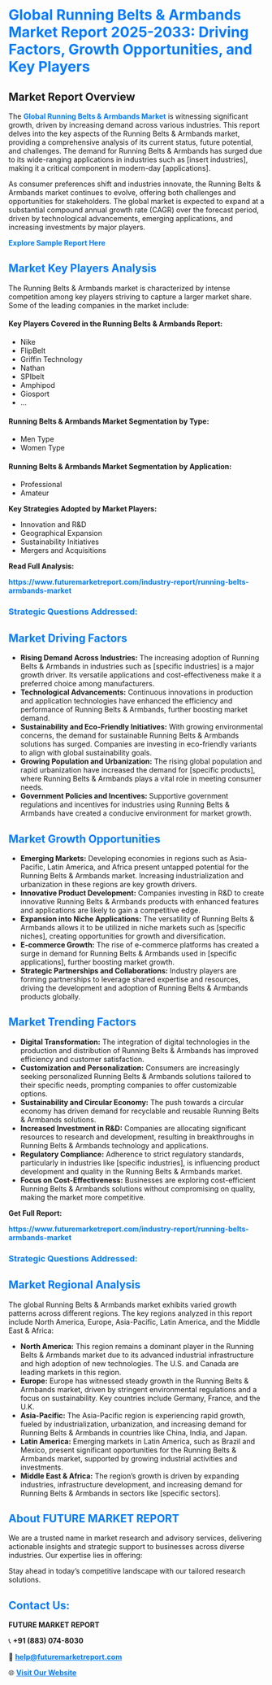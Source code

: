 <h1 style="color: #007BFF;">Global Running Belts & Armbands Market Report 2025-2033: Driving Factors, Growth Opportunities, and Key Players</h1>

<section id="overview">
<h2>Market Report Overview</h2>
<p>The <a href="https://www.futuremarketreport.com/industry-report/running-belts-armbands-market" style="color: #007BFF; text-decoration: none;"><strong>Global Running Belts & Armbands Market</strong></a> is witnessing significant growth, driven by increasing demand across various industries. This report delves into the key aspects of the Running Belts & Armbands market, providing a comprehensive analysis of its current status, future potential, and challenges. The demand for Running Belts & Armbands has surged due to its wide-ranging applications in industries such as [insert industries], making it a critical component in modern-day [applications].</p>
<p>As consumer preferences shift and industries innovate, the Running Belts & Armbands market continues to evolve, offering both challenges and opportunities for stakeholders. The global market is expected to expand at a substantial compound annual growth rate (CAGR) over the forecast period, driven by technological advancements, emerging applications, and increasing investments by major players.</p>
</section>

<section id="overview">
<p><a href="https://www.futuremarketreport.com/request-sample/reportId=88910" style="color: #007BFF; text-decoration: none;"><strong>Explore Sample Report Here</strong></a></p>
</section>

<section id="key-players">
<h2 style="color: #007BFF;">Market Key Players Analysis</h2>
<p>The Running Belts & Armbands market is characterized by intense competition among key players striving to capture a larger market share. Some of the leading companies in the market include:</p>
<h4>Key Players Covered in the Running Belts & Armbands Report:</h4>
<ul><li>Nike</li><li>FlipBelt</li><li>Griffin Technology</li><li>Nathan</li><li>SPIbelt</li><li>Amphipod</li><li>Giosport</li><li>...</li></ul>
<h4>Running Belts & Armbands Market Segmentation by Type:</h4>
<ul><li>Men Type</li><li>Women Type</li></ul>

<h4>Running Belts & Armbands Market Segmentation by Application:</h4>
<ul><li>Professional</li><li>Amateur</li></ul>
<p><strong>Key Strategies Adopted by Market Players:</strong></p>
<ul>
<li>Innovation and R&D</li>
<li>Geographical Expansion</li>
<li>Sustainability Initiatives</li>
<li>Mergers and Acquisitions</li>
</ul>
</section>

<section>
<p><strong>Read Full Analysis: </strong></p><a href="https://www.futuremarketreport.com/industry-report/running-belts-armbands-market" style="color: #007BFF; text-decoration: none;"><strong>https://www.futuremarketreport.com/industry-report/running-belts-armbands-market</strong></a>
<h3 style="color: #007BFF;">Strategic Questions Addressed:</h3>
</section>

<section id="driving-factors">
<h2 style="color: #007BFF;">Market Driving Factors</h2>
<ul>
<li><strong>Rising Demand Across Industries:</strong> The increasing adoption of Running Belts & Armbands in industries such as [specific industries] is a major growth driver. Its versatile applications and cost-effectiveness make it a preferred choice among manufacturers.</li>
<li><strong>Technological Advancements:</strong> Continuous innovations in production and application technologies have enhanced the efficiency and performance of Running Belts & Armbands, further boosting market demand.</li>
<li><strong>Sustainability and Eco-Friendly Initiatives:</strong> With growing environmental concerns, the demand for sustainable Running Belts & Armbands solutions has surged. Companies are investing in eco-friendly variants to align with global sustainability goals.</li>
<li><strong>Growing Population and Urbanization:</strong> The rising global population and rapid urbanization have increased the demand for [specific products], where Running Belts & Armbands plays a vital role in meeting consumer needs.</li>
<li><strong>Government Policies and Incentives:</strong> Supportive government regulations and incentives for industries using Running Belts & Armbands have created a conducive environment for market growth.</li>
</ul>
</section>

<section id="growth-opportunities">
<h2 style="color: #007BFF;">Market Growth Opportunities</h2>
<ul>
<li><strong>Emerging Markets:</strong> Developing economies in regions such as Asia-Pacific, Latin America, and Africa present untapped potential for the Running Belts & Armbands market. Increasing industrialization and urbanization in these regions are key growth drivers.</li>
<li><strong>Innovative Product Development:</strong> Companies investing in R&D to create innovative Running Belts & Armbands products with enhanced features and applications are likely to gain a competitive edge.</li>
<li><strong>Expansion into Niche Applications:</strong> The versatility of Running Belts & Armbands allows it to be utilized in niche markets such as [specific niches], creating opportunities for growth and diversification.</li>
<li><strong>E-commerce Growth:</strong> The rise of e-commerce platforms has created a surge in demand for Running Belts & Armbands used in [specific applications], further boosting market growth.</li>
<li><strong>Strategic Partnerships and Collaborations:</strong> Industry players are forming partnerships to leverage shared expertise and resources, driving the development and adoption of Running Belts & Armbands products globally.</li>
</ul>
</section>

<section id="trending-factors">
<h2 style="color: #007BFF;">Market Trending Factors</h2>
<ul>
<li><strong>Digital Transformation:</strong> The integration of digital technologies in the production and distribution of Running Belts & Armbands has improved efficiency and customer satisfaction.</li>
<li><strong>Customization and Personalization:</strong> Consumers are increasingly seeking personalized Running Belts & Armbands solutions tailored to their specific needs, prompting companies to offer customizable options.</li>
<li><strong>Sustainability and Circular Economy:</strong> The push towards a circular economy has driven demand for recyclable and reusable Running Belts & Armbands solutions.</li>
<li><strong>Increased Investment in R&D:</strong> Companies are allocating significant resources to research and development, resulting in breakthroughs in Running Belts & Armbands technology and applications.</li>
<li><strong>Regulatory Compliance:</strong> Adherence to strict regulatory standards, particularly in industries like [specific industries], is influencing product development and quality in the Running Belts & Armbands market.</li>
<li><strong>Focus on Cost-Effectiveness:</strong> Businesses are exploring cost-efficient Running Belts & Armbands solutions without compromising on quality, making the market more competitive.</li>
</ul>
</section>

<section>
<p><strong>Get Full Report: </strong></p><a href="https://www.futuremarketreport.com/industry-report/running-belts-armbands-market" style="color: #007BFF; text-decoration: none;"><strong>https://www.futuremarketreport.com/industry-report/running-belts-armbands-market</strong></a>
<h3 style="color: #007BFF;">Strategic Questions Addressed:</h3>
</section>


<section id="regional-analysis">
<h2 style="color: #007BFF;">Market Regional Analysis</h2>
<p>The global Running Belts & Armbands market exhibits varied growth patterns across different regions. The key regions analyzed in this report include North America, Europe, Asia-Pacific, Latin America, and the Middle East & Africa:</p>
<ul>
<li><strong>North America:</strong> This region remains a dominant player in the Running Belts & Armbands market due to its advanced industrial infrastructure and high adoption of new technologies. The U.S. and Canada are leading markets in this region.</li>
<li><strong>Europe:</strong> Europe has witnessed steady growth in the Running Belts & Armbands market, driven by stringent environmental regulations and a focus on sustainability. Key countries include Germany, France, and the U.K.</li>
<li><strong>Asia-Pacific:</strong> The Asia-Pacific region is experiencing rapid growth, fueled by industrialization, urbanization, and increasing demand for Running Belts & Armbands in countries like China, India, and Japan.</li>
<li><strong>Latin America:</strong> Emerging markets in Latin America, such as Brazil and Mexico, present significant opportunities for the Running Belts & Armbands market, supported by growing industrial activities and investments.</li>
<li><strong>Middle East & Africa:</strong> The region’s growth is driven by expanding industries, infrastructure development, and increasing demand for Running Belts & Armbands in sectors like [specific sectors].</li>
</ul>
</section>

<footer>
<h2 style="color: #007BFF;">About FUTURE MARKET REPORT</h2>
<p>We are a trusted name in market research and advisory services, delivering actionable insights and strategic support to businesses across diverse industries. Our expertise lies in offering:</p>

<p>Stay ahead in today’s competitive landscape with our tailored research solutions.</p>

<h2 style="color: #007BFF;">Contact Us:</h2>
<p><strong>FUTURE MARKET REPORT</strong></p>
<p>📞 <strong>+91 (883) 074-8030</strong></p>
<p>📧 <strong><a href="mailto:help@futuremarketreport.com" style="color: #007BFF;">help@futuremarketreport.com</a></strong></p>
<p>🌐 <strong><a href="https://www.futuremarketreport.com/" style="color: #007BFF;">Visit Our Website</a></strong></p>
</footer>